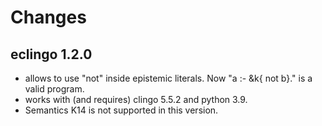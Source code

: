 # Changes
   
## eclingo 1.2.0
  * allows to use "not" inside epistemic literals. Now "a :- &k{ not b}." is a valid program.
  * works with (and requires) clingo 5.5.2 and python 3.9.
  * Semantics K14 is not supported in this version.
  
